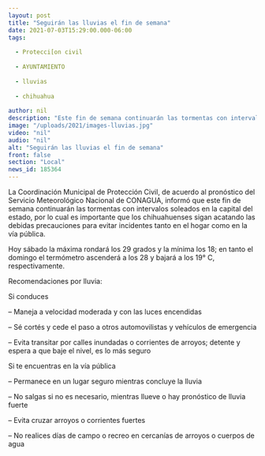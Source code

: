 ```yaml
---
layout: post
title: "Seguirán las lluvias el fin de semana"
date: 2021-07-03T15:29:00.000-06:00
tags:
  
  - Protecci[on civil
  
  - AYUNTAMIENTO
  
  - lluvias
  
  - chihuahua
  
author: nil
description: "Este fin de semana continuarán las tormentas con intervalos soleados en la capital del estado, por lo que se pide a los ciudadanos tomar precauciones."
image: "/uploads/2021/images-lluvias.jpg"
video: "nil"
audio: "nil"
alt: "Seguirán las lluvias el fin de semana"
front: false
section: "Local"
news_id: 185364
---
```


La Coordinación Municipal de Protección Civil, de acuerdo al pronóstico del Servicio Meteorológico Nacional de CONAGUA, informó que este fin de semana continuarán las tormentas con intervalos soleados en la capital del estado, por lo cual es importante que los chihuahuenses sigan acatando las debidas precauciones para evitar incidentes tanto en el hogar como en la vía pública.

Hoy sábado la máxima rondará los 29 grados y la mínima los 18; en tanto el domingo el termómetro ascenderá a los 28 y bajará a los 19° C, respectivamente.

Recomendaciones por lluvia:

Si conduces

– Maneja a velocidad moderada y con las luces encendidas

– Sé cortés y cede el paso a otros automovilistas y vehículos de emergencia

– Evita transitar por calles inundadas o corrientes de arroyos; detente y espera a que baje el nivel, es lo más seguro

Si te encuentras en la vía pública

– Permanece en un lugar seguro mientras concluye la lluvia

– No salgas si no es necesario, mientras llueve o hay pronóstico de lluvia fuerte

– Evita cruzar arroyos o corrientes fuertes

– No realices días de campo o recreo en cercanías de arroyos o cuerpos de agua